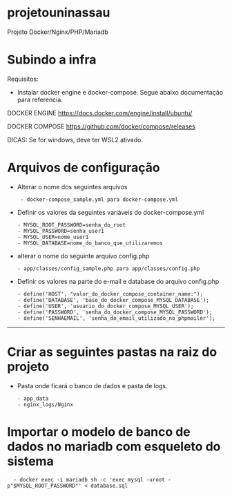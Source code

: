 # projetouninassau
Projeto Docker/Nginx/PHP/Mariadb

# Subindo a infra

Requisitos:
 
* Instalar docker engine e docker-compose. Segue abaixo documentação para referencia.

DOCKER ENGINE
https://docs.docker.com/engine/install/ubuntu/

DOCKER COMPOSE
https://github.com/docker/compose/releases

DICAS:
Se for windows, deve ter WSL2 ativado.

# Arquivos de configuração

* Alterar o nome dos seguintes arquivos

       - docker-compose_sample.yml para docker-compose.yml

* Definir os valores da seguintes variáveis do docker-compose.yml

      - MYSQL_ROOT_PASSWORD=senha_do_root
      - MYSQL_PASSWORD=senha_user1
      - MYSQL_USER=nome_user1
      - MYSQL_DATABASE=nome_do_banco_que_utilizaremos

* alterar o nome do seguinte arquivo config.php

      - app/classes/config_sample.php para app/classes/config.php

* Definir os valores na parte do e-mail e database do arquivo config.php

      - define('HOST', "valor_do_docker_compose_container_name:");
      - define('DATABASE', 'base_do_docker_compose_MYSQL_DATABASE');
      - define('USER', 'usuario_do_docker_compose_MYSQL_USER');
      - define('PASSWORD', 'senha_do_docker_compose_MYSQL_PASSWORD');
      - define('SENHAEMAIL', 'senha_do_email_utilizado_no_phpmailer');

____________________________________________________________
# Criar as seguintes pastas na raiz do projeto

* Pasta onde ficará o banco de dados e pasta de logs.

      - app_data 
      - nginx_logs/Nginx

# Importar o modelo de banco de dados no mariadb com esqueleto do sistema

      - docker exec -i mariadb sh -c 'exec mysql -uroot -p"$MYSQL_ROOT_PASSWORD"' < database.sql


